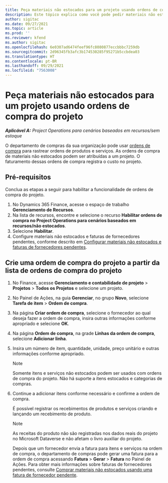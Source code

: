 ```yaml
---
title: Peça materiais não estocados para um projeto usando ordens de compra do projeto
description: Este tópico explica como você pode pedir materiais não estocados para um projeto usando ordens de compra do projeto.
author: sigitac
ms.date: 09/27/2021
ms.topic: article
ms.prod: ''
ms.reviewer: kfend
ms.author: sigitac
ms.openlocfilehash: 6e0307ad6474feef96fc8080877eccbbbc7259db
ms.sourcegitcommit: 2d96345fb3afc3b174530285f95271b5ccbdea03
ms.translationtype: HT
ms.contentlocale: pt-BR
ms.lasthandoff: 09/29/2021
ms.locfileid: "7563008"
---
```

# <a name="order-non-stocked-materials-for-a-project-using-project-purchase-orders"></a>Peça materiais não estocados para um projeto usando ordens de compra do projeto

_**Aplicável A:** Project Operations para cenários baseados em recursos/sem estoque_

O departamento de compras da sua organização pode usar [ordens de compra](/dynamics365/supply-chain/procurement/purchase-order-overview) para rastrear ordens de produtos e serviços. As ordens de compra de materiais não estocados podem ser atribuídas a um projeto. O faturamento dessas ordens de compra registra o custo no projeto.

## <a name="prerequisites"></a>Pré-requisitos
Conclua as etapas a seguir para habilitar a funcionalidade de ordens de compra do projeto.

1. No Dynamics 365 Finance, acesse o espaço de trabalho **Gerenciamento de Recursos**.
2. Na lista de recursos, encontre e selecione o recurso **Habilitar ordens de compra no Project Operations para cenários baseados em recursos/não estocados**.
3. Selecione **Habilitar**.
4. Configure materiais não estocados e faturas de fornecedores pendentes, conforme descrito em [Configurar materiais não estocados e faturas de fornecedores pendentes](configure-materials-nonstocked.md).

## <a name="create-a-project-purchase-order-from-the-project-purchase-order-list"></a>Crie uma ordem de compra do projeto a partir da lista de ordens de compra do projeto

1. No Finance, acesse **Gerenciamento e contabilidade de projeto** > **Projetos** > **Todos os Projetos** e selecione um projeto.
2. No Painel de Ações, na guia **Gerenciar**, no grupo **Novo**, selecione **Tarefa de item** > **Ordem de compra**.
3. Na página **Criar ordem de compra**, selecione o fornecedor ao qual deseja fazer a ordem de compra, insira outras informações conforme apropriado e selecione **OK**.
4. Na página **Ordem de compra**, na grade **Linhas da ordem de compra**, selecione **Adicionar linha**.
5. Insira um número de item, quantidade, unidade, preço unitário e outras informações conforme apropriado.

    > [!NOTE]
    > Somente itens e serviços não estocados podem ser usados com ordens de compra do projeto. Não há suporte a itens estocados e categorias de compras.

6. Continue a adicionar itens conforme necessário e confirme a ordem de compra.

    É possível registrar os recebimentos de produtos e serviços criando e lançando um recebimento de produto.

    > [!NOTE]
    > As receitas do produto não são registradas nos dados reais do projeto no Microsoft Dataverse e não afetam o livro auxiliar do projeto.

    Depois que um fornecedor envia a fatura para itens e serviços na ordem de compra, o departamento de compras pode gerar uma fatura para a ordem de compra acessando **Fatura** > **Gerar** > **Fatura** no Painel de Ações. Para obter mais informações sobre faturas de fornecedores pendentes, consulte [Comprar materiais não estocados usando uma fatura de fornecedor pendente](pending-vendor-invoices.md).
